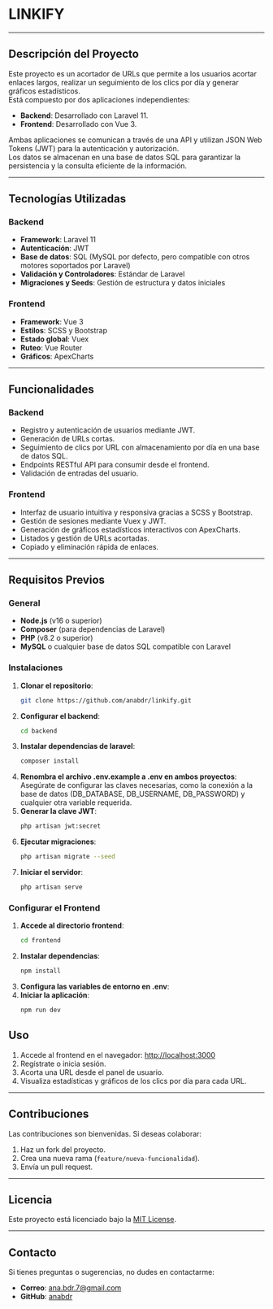 # LINKIFY
---

## Descripción del Proyecto
Este proyecto es un acortador de URLs que permite a los usuarios acortar enlaces largos, realizar un seguimiento de los clics por día y generar gráficos estadísticos.  
Está compuesto por dos aplicaciones independientes:  

- **Backend**: Desarrollado con Laravel 11.  
- **Frontend**: Desarrollado con Vue 3.  

Ambas aplicaciones se comunican a través de una API y utilizan JSON Web Tokens (JWT) para la autenticación y autorización.  
Los datos se almacenan en una base de datos SQL para garantizar la persistencia y la consulta eficiente de la información.

---

## Tecnologías Utilizadas

### Backend  
- **Framework**: Laravel 11  
- **Autenticación**: JWT  
- **Base de datos**: SQL (MySQL por defecto, pero compatible con otros motores soportados por Laravel)  
- **Validación y Controladores**: Estándar de Laravel  
- **Migraciones y Seeds**: Gestión de estructura y datos iniciales  

### Frontend  
- **Framework**: Vue 3  
- **Estilos**: SCSS y Bootstrap  
- **Estado global**: Vuex  
- **Ruteo**: Vue Router  
- **Gráficos**: ApexCharts  

---

## Funcionalidades

### Backend  
- Registro y autenticación de usuarios mediante JWT.  
- Generación de URLs cortas.  
- Seguimiento de clics por URL con almacenamiento por día en una base de datos SQL.  
- Endpoints RESTful API para consumir desde el frontend.  
- Validación de entradas del usuario.  

### Frontend  
- Interfaz de usuario intuitiva y responsiva gracias a SCSS y Bootstrap.  
- Gestión de sesiones mediante Vuex y JWT.  
- Generación de gráficos estadísticos interactivos con ApexCharts.  
- Listados y gestión de URLs acortadas.  
- Copiado y eliminación rápida de enlaces.  

---

## Requisitos Previos

### General  
- **Node.js** (v16 o superior)  
- **Composer** (para dependencias de Laravel)  
- **PHP** (v8.2 o superior)  
- **MySQL** o cualquier base de datos SQL compatible con Laravel  

### Instalaciones  
1. **Clonar el repositorio**:  
   ```bash
   git clone https://github.com/anabdr/linkify.git
2. **Configurar el backend**:  
   ```bash
   cd backend
3. **Instalar dependencias de laravel**:  
   ```bash
   composer install
4. **Renombra el archivo .env.example a .env en ambos proyectos**:
   Asegúrate de configurar las claves necesarias, como la conexión a la base de datos (DB_DATABASE, DB_USERNAME, DB_PASSWORD) y cualquier otra variable requerida.
5. **Generar la clave JWT**:
   ```bash
   php artisan jwt:secret
6. **Ejecutar migraciones**:
   ```bash
   php artisan migrate --seed
7. **Iniciar el servidor**:
   ```bash
   php artisan serve
   
### Configurar el Frontend
1. **Accede al directorio frontend**:  
   ```bash
   cd frontend
2. **Instalar dependencias**:  
   ```bash
   npm install
3. **Configura las variables de entorno en .env**:  
4. **Iniciar la aplicación**:  
   ```bash
   npm run dev

## Uso
1. Accede al frontend en el navegador:
   [http://localhost:3000](http://localhost:3000)
2. Regístrate o inicia sesión.
3. Acorta una URL desde el panel de usuario.
4. Visualiza estadísticas y gráficos de los clics por día para cada URL.

---

## Contribuciones
Las contribuciones son bienvenidas. Si deseas colaborar:

1. Haz un fork del proyecto.
2. Crea una nueva rama (`feature/nueva-funcionalidad`).
3. Envía un pull request.

---

## Licencia
Este proyecto está licenciado bajo la [MIT License](LICENSE).

---

## Contacto
Si tienes preguntas o sugerencias, no dudes en contactarme:

- **Correo**: [ana.bdr.7@gmail.com](mailto:ana.bdr.7@gmail.com)
- **GitHub**: [anabdr](https://github.com/anabdr)





